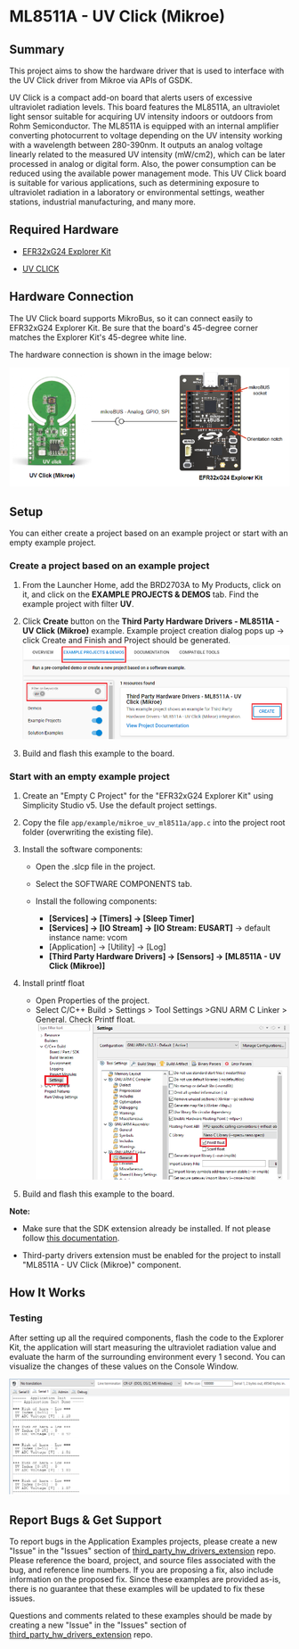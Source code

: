 # ML8511A - UV Click (Mikroe) #

## Summary ##

This project aims to show the hardware driver that is used to interface with the UV Click driver from Mikroe via APIs of GSDK.

UV Click is a compact add-on board that alerts users of excessive ultraviolet radiation levels. This board features the ML8511A, an ultraviolet light sensor suitable for acquiring UV intensity indoors or outdoors from Rohm Semiconductor. The ML8511A is equipped with an internal amplifier converting photocurrent to voltage depending on the UV intensity working with a wavelength between 280-390nm. It outputs an analog voltage linearly related to the measured UV intensity (mW/cm2), which can be later processed in analog or digital form. Also, the power consumption can be reduced using the available power management mode. This UV Click board is suitable for various applications, such as determining exposure to ultraviolet radiation in a laboratory or environmental settings, weather stations, industrial manufacturing, and many more.

## Required Hardware ##

- [EFR32xG24 Explorer Kit](https://www.silabs.com/development-tools/wireless/efr32xg24-explorer-kit?tab=overview)

- [UV CLICK](https://www.mikroe.com/uv-click)

## Hardware Connection ##

The UV Click board supports MikroBus, so it can connect easily to EFR32xG24 Explorer Kit. Be sure that the board's 45-degree corner matches the Explorer Kit's 45-degree white line.

The hardware connection is shown in the image below:

![hardware_connection](image/hardware_connection.png)

## Setup ##

You can either create a project based on an example project or start with an empty example project.

### Create a project based on an example project ###

1. From the Launcher Home, add the BRD2703A to My Products, click on it, and click on the **EXAMPLE PROJECTS & DEMOS** tab. Find the example project with filter **UV**.

2. Click **Create** button on the **Third Party Hardware Drivers - ML8511A - UV Click (Mikroe)** example. Example project creation dialog pops up -> click Create and Finish and Project should be generated.
![Create_example](image/create_example.png)

3. Build and flash this example to the board.

### Start with an empty example project ###

1. Create an "Empty C Project" for the "EFR32xG24 Explorer Kit" using Simplicity Studio v5. Use the default project settings.

2. Copy the file `app/example/mikroe_uv_ml8511a/app.c` into the project root folder (overwriting the existing file).

3. Install the software components:

    - Open the .slcp file in the project.

    - Select the SOFTWARE COMPONENTS tab.

    - Install the following components:

        - **[Services] → [Timers] → [Sleep Timer]**
        - **[Services] → [IO Stream] → [IO Stream: EUSART]** → default instance name: vcom
        - [Application] → [Utility] → [Log]
        - **[Third Party Hardware Drivers] → [Sensors] → [ML8511A - UV Click (Mikroe)]**

4. Install printf float

    - Open Properties of the project.
    - Select C/C++ Build > Settings > Tool Settings >GNU ARM C Linker > General. Check Printf float.
        ![float](image/float.png)

5. Build and flash this example to the board.

**Note:**

- Make sure that the SDK extension already be installed. If not please follow [this documentation](https://github.com/SiliconLabs/third_party_hw_drivers_extension/blob/master/README.md#how-to-add-to-simplicity-studio-ide).

- Third-party drivers extension must be enabled for the project to install "ML8511A - UV Click (Mikroe)" component.

## How It Works ##

### Testing ###

After setting up all the required components, flash the code to the Explorer Kit, the application will start measuring the ultraviolet radiation value and evaluate the harm of the surrounding environment every 1 second. You can visualize the changes of these values on the Console Window.

![result](image/result.png)

## Report Bugs & Get Support ##

To report bugs in the Application Examples projects, please create a new "Issue" in the "Issues" section of [third_party_hw_drivers_extension](https://github.com/SiliconLabs/third_party_hw_drivers_extension) repo. Please reference the board, project, and source files associated with the bug, and reference line numbers. If you are proposing a fix, also include information on the proposed fix. Since these examples are provided as-is, there is no guarantee that these examples will be updated to fix these issues.

Questions and comments related to these examples should be made by creating a new "Issue" in the "Issues" section of [third_party_hw_drivers_extension](https://github.com/SiliconLabs/third_party_hw_drivers_extension) repo.
